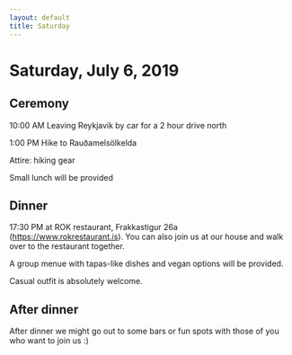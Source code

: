 ```yaml
---
layout: default
title: Saturday
---
```

# Saturday, July 6, 2019

## Ceremony
10:00 AM Leaving Reykjavik by car for a 2 hour drive north

1:00 PM Hike to Rauðamelsölkelda

Attire: hiking gear

Small lunch will be provided

## Dinner

17:30 PM at ROK restaurant, Frakkastigur 26a (https://www.rokrestaurant.is). You can also join us at our house and walk over to the restaurant together.

A group menue with tapas-like dishes and vegan options will be provided.

Casual outfit is absolutely welcome.

## After dinner
After dinner we might go out to some bars or fun spots with those of you who want to join us :)

